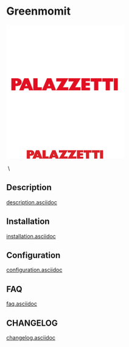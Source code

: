 Greenmomit 
==========

![Palazzetti icon](../images/Palazzetti_icon.png)

 \

Description 
-----------

[description.asciidoc](description.asciidoc)

Installation 
------------

[installation.asciidoc](installation.asciidoc)

Configuration 
-------------

[configuration.asciidoc](configuration.asciidoc)

FAQ 
---

[faq.asciidoc](faq.asciidoc)

CHANGELOG 
---------

[changelog.asciidoc](changelog.asciidoc)

